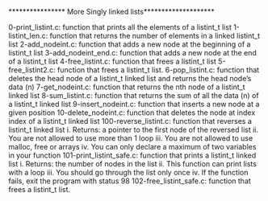 **************** More Singly linked lists********************

0-print_listint.c: function that prints all the elements of a listint_t list
1-listint_len.c: function that returns the number of elements in a linked listint_t list
2-add_nodeint.c: function that adds a new node at the beginning of a listint_t list
3-add_nodeint_end.c: function that adds a new node at the end of a listint_t list
4-free_listint.c: function that frees a listint_t list
5-free_listint2.c: function that frees a listint_t list.
6-pop_listint.c: function that deletes the head node of a listint_t linked list
		and returns the head node’s data (n)
7-get_nodeint.c: function that returns the nth node of a listint_t linked list
8-sum_listint.c: function that returns the sum of all the data (n) of a listint_t linked list
9-insert_nodeint.c: function that inserts a new node at a given position
10-delete_nodeint.c: function that deletes the node at index index of a listint_t linked list
100-reverse_listint.c: function that reverses a listint_t linked list
	i. Returns: a pointer to the first node of the reversed list
	ii. You are not allowed to use more than 1 loop
	iii. You are not allowed to use malloc, free or arrays
	iv. You can only declare a maximum of two variables in your function
101-print_listint_safe.c: function that prints a listint_t linked list
	i. Returns: the number of nodes in the list
	ii. This function can print lists with a loop
	iii. You should go through the list only once
	iv. If the function fails, exit the program with status 98
102-free_listint_safe.c: function that frees a listint_t list.

